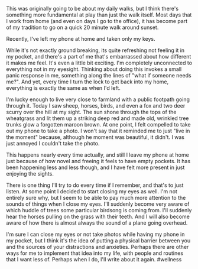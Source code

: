 This was originally going to be about my daily walks, but I think there's something more fundamental at play than just the walk itself. Most days that I work from home (and even on days I go to the office), it has become part of my tradition to go on a quick 20 minute walk around sunset. 

Recently, I've left my phone at home and taken only my keys.

While it's not exactly ground breaking, its quite refreshing not feeling it in my pocket, and there's a part of me that's embarrassed about how different it makes me feel. It's even a little bit exciting. I'm completely unconnected to everything not in my eyesight. Thinking about doing this invokes a small panic response in me, something along the lines of "what if someone needs me?". And yet, every time I turn the lock to get back into my home, everything is exactly the same as when I'd left. 

I'm lucky enough to live very close to farmland with a public footpath going through it. Today I saw sheep, horses, birds, and even a fox and two deer scurry over the hill at my sight. The sun shone through the tops of the wheatgrass and lit them up a striking deep red and made old, wrinkled tree trunks glow a forgotten maroon brown. At one point, I felt compelled to take out my phone to take a photo. I won't say that it reminded me to just "live in the moment" because, although he moment was beautiful, it didn't. I was just annoyed I couldn't take the photo.

This happens nearly every time actually, and still I leave my phone at home just because of how novel and freeing it feels to have empty pockets. It has been happening less and less though, and I have felt more present in just enjoying the sights.

There is one thing I'll try to do every time if I remember, and that's to just listen. At some point I decided to start closing my eyes as well. I'm not entirely sure why, but I seem to be able to pay much more attention to the sounds of things when I close my eyes. I'll suddenly become very aware of which huddle of trees some particular birdsong is coming from. I'll suddenly hear the horses pulling on the grass with their teeth. And I will also become aware of how there is almost always the sound of a plane going overhead.

I'm sure I can close my eyes or not take photos while having my phone in my pocket, but I think it's the idea of putting a physical barrier between you and the sources of your distractions and anxieties. Perhaps there are other ways for me to implement that idea into my life, with people and routines that I want less of. Perhaps when I do, I'll write about it again.
#wellness